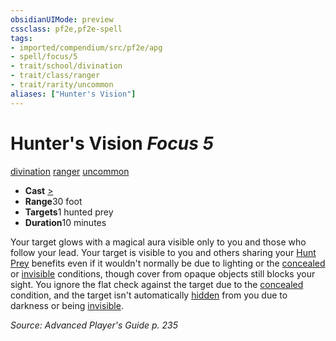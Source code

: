```yaml
---
obsidianUIMode: preview
cssclass: pf2e,pf2e-spell
tags:
- imported/compendium/src/pf2e/apg
- spell/focus/5
- trait/school/divination
- trait/class/ranger
- trait/rarity/uncommon
aliases: ["Hunter's Vision"]
---
```

# Hunter's Vision *Focus 5*   
[divination](divination.md)  [ranger](rules/traits/ranger.md)  [uncommon](uncommon.md)  

- **Cast** [>](chapter-9-playing-the-game.md#Actions "Single Action") 
- **Range**30 foot
- **Targets**1 hunted prey
- **Duration**10 minutes

Your target glows with a magical aura visible only to you and those who follow your lead. Your target is visible to you and others sharing your [Hunt Prey](hunt-prey.md) benefits even if it wouldn't normally be due to lighting or the [concealed](conditions.md#Concealed) or [invisible](conditions.md#Invisible) conditions, though cover from opaque objects still blocks your sight. You ignore the flat check against the target due to the [concealed](conditions.md#Concealed) condition, and the target isn't automatically [hidden](conditions.md#Hidden) from you due to darkness or being [invisible](conditions.md#Invisible).

*Source: Advanced Player's Guide p. 235*
